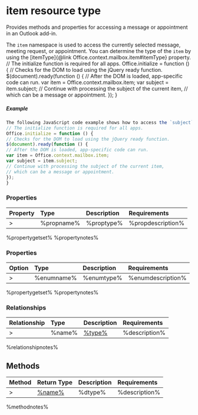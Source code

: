 # item resource type

Provides methods and properties for accessing a message or appointment in an Outlook add-in.

The `item` namespace is used to access the currently selected message, meeting request, or appointment. You can determine the type of the `item` by using the [itemType]{@link Office.context.mailbox.item#itemType} property.
// The initialize function is required for all apps.
Office.initialize = function () {
// Checks for the DOM to load using the jQuery ready function.
$(document).ready(function () {
// After the DOM is loaded, app-specific code can run.
var item = Office.context.mailbox.item;
var subject = item.subject;
// Continue with processing the subject of the current item,
// which can be a message or appointment.
});
}
##### Example 


```js
The following JavaScript code example shows how to access the `subject` property of the current item in Outlook.
// The initialize function is required for all apps.
Office.initialize = function () {
// Checks for the DOM to load using the jQuery ready function.
$(document).ready(function () {
// After the DOM is loaded, app-specific code can run.
var item = Office.context.mailbox.item;
var subject = item.subject;
// Continue with processing the subject of the current item,
// which can be a message or appointment.
});
}
```



### Properties

| Property	   | Type	| Description| Requirements|
|:-------------|:-------|:-----------|:------------|
>|%propname%      | %proptype% | %propdescription% | %propreq% |

%propertygetset%
%propertynotes%

### Properties

| Option	   | Type	| Description| Requirements|
|:-------------|:-------|:-----------|:------------|
>|%enumname%      | %enumtype% | %enumdescription% | %enumreq% |

%propertygetset%
%propertynotes%


### Relationships
| Relationship | Type	| Description| Requirements|
|:-------------|:-------|:-----------|:------------|
>|%name%      | [%type%](%link%) | %description% | %req% |

%relationshipnotes%


## Methods

| Method	   | Return Type    | Description | Requirements|
|:-------------|:---------------|:------------|:----|
>| [%name%](%link%)     | %dtype% | %description% | %req%|

%methodnotes%

